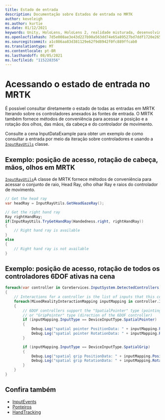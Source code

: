 ```yaml
---
title: Estado de entrada
description: Documentação sobre Estados de entrada no MRTK
author: keveleigh
ms.author: kurtie
ms.date: 01/12/2021
keywords: Unity, HoloLens, HoloLens 2, realidade misturada, desenvolvimento, MRTK, inputstate,
ms.openlocfilehash: 7d5e008ae3e43d227b90a563dd74e65a89527bd7ddf1720e26577042ce0d545f
ms.sourcegitcommit: a1c086aa83d381129e62f9d8942f0fc889ffcab0
ms.translationtype: MT
ms.contentlocale: pt-BR
ms.lasthandoff: 08/05/2021
ms.locfileid: "115228356"
---
```

# <a name="accessing-input-state-in-mrtk"></a>Acessando o estado de entrada no MRTK

É possível consultar diretamente o estado de todas as entradas em MRTK Iterando sobre os controladores anexados às fontes de entrada. O MRTK também fornece métodos de conveniência para acessar a posição e a rotação dos olhos, das mãos, da cabeça e do controlador de movimento.

Consulte a cena InputDataExample para obter um exemplo de como consultar a entrada por meio da iteração sobre controladores e usando a [`InputRayUtils`](xref:Microsoft.MixedReality.Toolkit.Input.InputRayUtils) classe.

## <a name="example-access-position-rotation-of-head-hands-eyes-in-mrtk"></a>Exemplo: posição de acesso, rotação de cabeça, mãos, olhos em MRTK

[`InputRayUtils`](xref:Microsoft.MixedReality.Toolkit.Input.InputRayUtils)A classe de MRTK fornece métodos de conveniência para acessar o conjunto de raio, Head Ray, olho olhar Ray e raios do controlador de movimento.

```c#
// Get the head ray
var headRay = InputRayUtils.GetHeadGazeRay();

// Get the right hand ray
Ray rightHandRay;
if(InputRayUtils.TryGetHandRay(Handedness.right, rightHandRay))
{
    // Right hand ray is available
}
else
{
    // Right hand ray is not available
}
```

## <a name="example-access-position-rotation-of-all-6dof-controllers-active-in-scene"></a>Exemplo: posição de acesso, rotação de todos os controladores 6DOF ativas na cena

```c#
foreach(var controller in CoreServices.InputSystem.DetectedControllers)
{
    // Interactions for a controller is the list of inputs that this controller exposes
    foreach(MixedRealityInteractionMapping inputMapping in controller.Interactions)
    {
        // 6DOF controllers support the "SpatialPointer" type (pointing direction)
        // or "GripPointer" type (direction of the 6DOF controller)
        if (inputMapping.InputType == DeviceInputType.SpatialPointer)
        {
            Debug.Log("spatial pointer PositionData: " + inputMapping.PositionData);
            Debug.Log("spatial pointer RotationData: " + inputMapping.RotationData);
        }

        if (inputMapping.InputType == DeviceInputType.SpatialGrip)
        {
            Debug.Log("spatial grip PositionData: " + inputMapping.PositionData);
            Debug.Log("spatial grip RotationData: " + inputMapping.RotationData);
        }
    }
}
```

## <a name="see-also"></a>Confira também

- [InputEvents](input-events.md)
- [Ponteiros](pointers.md)
- [HandTracking](hand-tracking.md)
